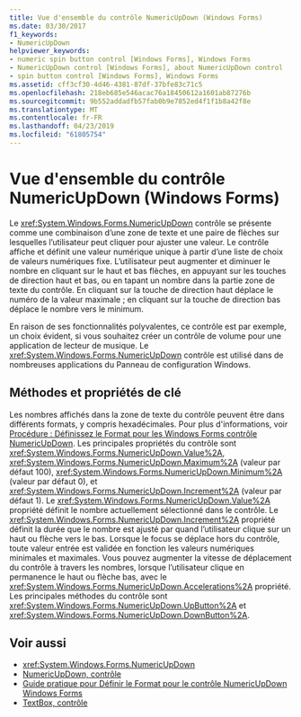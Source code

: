 ```yaml
---
title: Vue d'ensemble du contrôle NumericUpDown (Windows Forms)
ms.date: 03/30/2017
f1_keywords:
- NumericUpDown
helpviewer_keywords:
- numeric spin button control [Windows Forms], Windows Forms
- NumericUpDown control [Windows Forms], about NumericUpDown control
- spin button control [Windows Forms], Windows Forms
ms.assetid: cff3cf30-4d46-4381-87df-37bfe83c71c5
ms.openlocfilehash: 218eb685e546acac76a18450612a1601ab87276b
ms.sourcegitcommit: 9b552addadfb57fab0b9e7852ed4f1f1b8a42f8e
ms.translationtype: MT
ms.contentlocale: fr-FR
ms.lasthandoff: 04/23/2019
ms.locfileid: "61805754"
---
```

# <a name="numericupdown-control-overview-windows-forms"></a>Vue d'ensemble du contrôle NumericUpDown (Windows Forms)
Le <xref:System.Windows.Forms.NumericUpDown> contrôle se présente comme une combinaison d’une zone de texte et une paire de flèches sur lesquelles l’utilisateur peut cliquer pour ajuster une valeur. Le contrôle affiche et définit une valeur numérique unique à partir d’une liste de choix de valeurs numériques fixe. L’utilisateur peut augmenter et diminuer le nombre en cliquant sur le haut et bas flèches, en appuyant sur les touches de direction haut et bas, ou en tapant un nombre dans la partie zone de texte du contrôle. En cliquant sur la touche de direction haut déplace le numéro de la valeur maximale ; en cliquant sur la touche de direction bas déplace le nombre vers le minimum.  
  
 En raison de ses fonctionnalités polyvalentes, ce contrôle est par exemple, un choix évident, si vous souhaitez créer un contrôle de volume pour une application de lecteur de musique. Le <xref:System.Windows.Forms.NumericUpDown> contrôle est utilisé dans de nombreuses applications du Panneau de configuration Windows.  
  
## <a name="key-properties-and-methods"></a>Méthodes et propriétés de clé  
 Les nombres affichés dans la zone de texte du contrôle peuvent être dans différents formats, y compris hexadécimales. Pour plus d'informations, voir [Procédure : Définissez le Format pour les Windows Forms contrôle NumericUpDown](how-to-set-the-format-for-the-windows-forms-numericupdown-control.md). Les principales propriétés du contrôle sont <xref:System.Windows.Forms.NumericUpDown.Value%2A>, <xref:System.Windows.Forms.NumericUpDown.Maximum%2A> (valeur par défaut 100), <xref:System.Windows.Forms.NumericUpDown.Minimum%2A> (valeur par défaut 0), et <xref:System.Windows.Forms.NumericUpDown.Increment%2A> (valeur par défaut 1). Le <xref:System.Windows.Forms.NumericUpDown.Value%2A> propriété définit le nombre actuellement sélectionné dans le contrôle. Le <xref:System.Windows.Forms.NumericUpDown.Increment%2A> propriété définit la durée que le nombre est ajusté par quand l’utilisateur clique sur un haut ou flèche vers le bas. Lorsque le focus se déplace hors du contrôle, toute valeur entrée est validée en fonction les valeurs numériques minimales et maximales. Vous pouvez augmenter la vitesse de déplacement du contrôle à travers les nombres, lorsque l’utilisateur clique en permanence le haut ou flèche bas, avec le <xref:System.Windows.Forms.NumericUpDown.Accelerations%2A> propriété. Les principales méthodes du contrôle sont <xref:System.Windows.Forms.NumericUpDown.UpButton%2A> et <xref:System.Windows.Forms.NumericUpDown.DownButton%2A>.  
  
## <a name="see-also"></a>Voir aussi

- <xref:System.Windows.Forms.NumericUpDown>
- [NumericUpDown, contrôle](numericupdown-control-windows-forms.md)
- [Guide pratique pour Définir le Format pour le contrôle NumericUpDown Windows Forms](how-to-set-the-format-for-the-windows-forms-numericupdown-control.md)
- [TextBox, contrôle](textbox-control-windows-forms.md)
